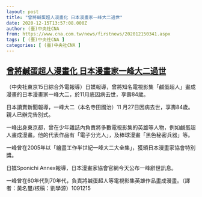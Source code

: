 ```yaml
---
layout: post
title: "曾將鹹蛋超人漫畫化 日本漫畫家一峰大二過世"
date: 2020-12-15T13:57:08.000Z
author: (臺)中央社CNA
from: https://www.cna.com.tw/news/firstnews/202012150341.aspx
tags: [ (臺)中央社CNA ]
categories: [ (臺)中央社CNA ]
---
```

<!--1608040628000-->
[曾將鹹蛋超人漫畫化 日本漫畫家一峰大二過世](https://www.cna.com.tw/news/firstnews/202012150341.aspx)
------

<div>
<div></div><div class="paragraph"><p>（中央社東京15日綜合外電報導）日媒報導，曾將知名電視影集「鹹蛋超人」畫成漫畫的日本漫畫家一峰大二，於11月底因病去世，享壽84歲。</p><p>日本讀賣新聞報導，一峰大二（本名寺田國治）11 月27日因病去世，享壽84歲。親人已辦完告別式。</p><p>一峰出身東京都，曾在少年雜誌內負責將多數電視影集的英雄等人物，例如鹹蛋超人畫成漫畫。他的代表作品有「電子分光人」，及棒球漫畫「黑色秘密兵器」等。</p><p>一峰曾在2005年以「繪畫工作半世紀一峰大二大全集」，獲頒日本漫畫家協會特別獎。</p><p>日媒Sponichi Annex報導，日本漫畫家協會官網今天公布一峰辭世訊息。</p><p>一峰曾在60年代到70年代，負責將鹹蛋超人等電視影集英雄作品畫成漫畫。（譯者：黃名璽/核稿：劉學源）1091215</p></div>
</div>
